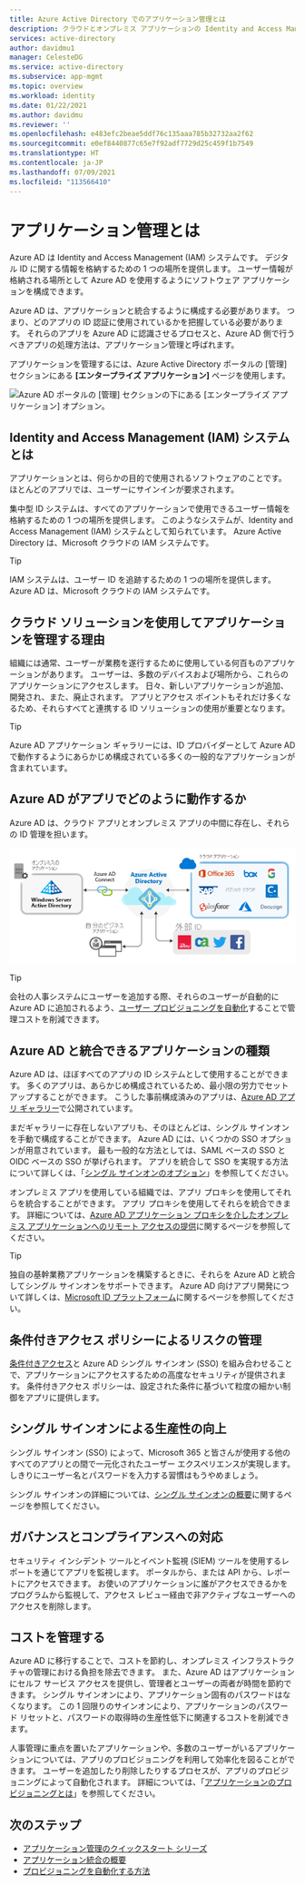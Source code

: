 ```yaml
---
title: Azure Active Directory でのアプリケーション管理とは
description: クラウドとオンプレミス アプリケーションの Identity and Access Management (IAM) システムとして Azure Active Directory (AD) を使用する方法の概要です。
services: active-directory
author: davidmu1
manager: CelesteDG
ms.service: active-directory
ms.subservice: app-mgmt
ms.topic: overview
ms.workload: identity
ms.date: 01/22/2021
ms.author: davidmu
ms.reviewer: ''
ms.openlocfilehash: e483efc2beae5ddf76c135aaa785b32732aa2f62
ms.sourcegitcommit: e0ef8440877c65e7f92adf7729d25c459f1b7549
ms.translationtype: HT
ms.contentlocale: ja-JP
ms.lasthandoff: 07/09/2021
ms.locfileid: "113566410"
---
```

# <a name="what-is-application-management"></a>アプリケーション管理とは

Azure AD は Identity and Access Management (IAM) システムです。 デジタル ID に関する情報を格納するための 1 つの場所を提供します。 ユーザー情報が格納される場所として Azure AD を使用するようにソフトウェア アプリケーションを構成できます。

Azure AD は、アプリケーションと統合するように構成する必要があります。 つまり、どのアプリの ID 認証に使用されているかを把握している必要があります。 それらのアプリを Azure AD に認識させるプロセスと、Azure AD 側で行うべきアプリの処理方法は、アプリケーション管理と呼ばれます。

アプリケーションを管理するには、Azure Active Directory ポータルの [管理] セクションにある **[エンタープライズ アプリケーション]** ページを使用します。

![Azure AD ポータルの [管理] セクションの下にある [エンタープライズ アプリケーション] オプション。](media/what-is-application-management/enterprise-applications-in-nav.png)

## <a name="what-is-an-identity-and-access-management-iam-system"></a>Identity and Access Management (IAM) システムとは

アプリケーションとは、何らかの目的で使用されるソフトウェアのことです。 ほとんどのアプリでは、ユーザーにサインインが要求されます。

集中型 ID システムは、すべてのアプリケーションで使用できるユーザー情報を格納するための 1 つの場所を提供します。 このようなシステムが、Identity and Access Management (IAM) システムとして知られています。 Azure Active Directory は、Microsoft クラウドの IAM システムです。

>[!TIP]
>IAM システムは、ユーザー ID を追跡するための 1 つの場所を提供します。 Azure AD は、Microsoft クラウドの IAM システムです。

## <a name="why-manage-applications-with-a-cloud-solution"></a>クラウド ソリューションを使用してアプリケーションを管理する理由

組織には通常、ユーザーが業務を遂行するために使用している何百ものアプリケーションがあります。 ユーザーは、多数のデバイスおよび場所から、これらのアプリケーションにアクセスします。 日々、新しいアプリケーションが追加、開発され、また、廃止されます。 アプリとアクセス ポイントもそれだけ多くなるため、それらすべてと連携する ID ソリューションの使用が重要となります。

>[!TIP]
>Azure AD アプリケーション ギャラリーには、ID プロバイダーとして Azure AD で動作するようにあらかじめ構成されている多くの一般的なアプリケーションが含まれています。

## <a name="how-does-azure-ad-work-with-apps"></a>Azure AD がアプリでどのように動作するか

Azure AD は、クラウド アプリとオンプレミス アプリの中間に存在し、それらの ID 管理を担います。

![Azure AD を通じてフェデレーションされているアプリを示す図](media/what-is-application-management/app-management-overview.png)

>[!TIP]
>会社の人事システムにユーザーを追加する際、それらのユーザーが自動的に Azure AD に追加されるよう、[ユーザー プロビジョニングを自動化](../app-provisioning/user-provisioning.md)することで管理コストを削減できます。

## <a name="what-types-of-applications-can-i-integrate-with-azure-ad"></a>Azure AD と統合できるアプリケーションの種類

Azure AD は、ほぼすべてのアプリの ID システムとして使用することができます。 多くのアプリは、あらかじめ構成されているため、最小限の労力でセットアップすることができます。 こうした事前構成済みのアプリは、[Azure AD アプリ ギャラリー](/azure/active-directory/saas-apps/)で公開されています。

まだギャラリーに存在しないアプリも、そのほとんどは、シングル サインオンを手動で構成することができます。 Azure AD には、いくつかの SSO オプションが用意されています。 最も一般的な方法としては、SAML ベースの SSO と OIDC ベースの SSO が挙げられます。 アプリを統合して SSO を実現する方法について詳しくは、「[シングル サインオンのオプション](sso-options.md)」を参照してください。

オンプレミス アプリを使用している組織では、アプリ プロキシを使用してそれらを統合することができます。 アプリ プロキシを使用してそれらを統合できます。 詳細については、[Azure AD アプリケーション プロキシを介したオンプレミス アプリケーションへのリモート アクセスの提供](../app-proxy/application-proxy.md)に関するページを参照してください。

>[!TIP]
>独自の基幹業務アプリケーションを構築するときに、それらを Azure AD と統合してシングル サインオンをサポートできます。 Azure AD 向けアプリ開発について詳しくは、[Microsoft ID プラットフォーム](..//develop/v2-overview.md)に関するページを参照してください。

## <a name="manage-risk-with-conditional-access-policies"></a>条件付きアクセス ポリシーによるリスクの管理

[条件付きアクセス](../conditional-access/concept-conditional-access-cloud-apps.md)と Azure AD シングル サインオン (SSO) を組み合わせることで、アプリケーションにアクセスするための高度なセキュリティが提供されます。 条件付きアクセス ポリシーは、設定された条件に基づいて粒度の細かい制御をアプリに提供します。

## <a name="improve-productivity-with-single-sign-on"></a>シングル サインオンによる生産性の向上

シングル サインオン (SSO) によって、Microsoft 365 と皆さんが使用する他のすべてのアプリとの間で一元化されたユーザー エクスペリエンスが実現します。 しきりにユーザー名とパスワードを入力する習慣はもうやめましょう。

シングル サインオンの詳細については、[シングル サインオンの概要](what-is-single-sign-on.md)に関するページを参照してください。

## <a name="address-governance-and-compliance"></a>ガバナンスとコンプライアンスへの対応

セキュリティ インシデント ツールとイベント監視 (SIEM) ツールを使用するレポートを通じてアプリを監視します。 ポータルから、または API から、レポートにアクセスできます。 お使いのアプリケーションに誰がアクセスできるかをプログラムから監視して、アクセス レビュー経由で非アクティブなユーザーへのアクセスを削除します。

## <a name="manage-costs"></a>コストを管理する

Azure AD に移行することで、コストを節約し、オンプレミス インフラストラクチャの管理における負担を除去できます。 また、Azure AD はアプリケーションにセルフ サービス アクセスを提供し、管理者とユーザーの両者が時間を節約できます。 シングル サインオンにより、アプリケーション固有のパスワードはなくなります。 この 1 回限りのサインオンにより、アプリケーションのパスワード リセットと、パスワードの取得時の生産性低下に関連するコストを削減できます。

人事管理に重点を置いたアプリケーションや、多数のユーザーがいるアプリケーションについては、アプリのプロビジョニングを利用して効率化を図ることができます。 ユーザーを追加したり削除したりするプロセスが、アプリのプロビジョニングによって自動化されます。 詳細については、「[アプリケーションのプロビジョニングとは](../app-provisioning/user-provisioning.md)」を参照してください。

## <a name="next-steps"></a>次のステップ

- [アプリケーション管理のクイックスタート シリーズ](view-applications-portal.md)
- [アプリケーション統合の概要](plan-an-application-integration.md)
- [プロビジョニングを自動化する方法](../app-provisioning/user-provisioning.md)
